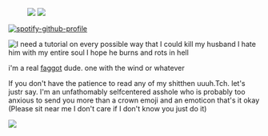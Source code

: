                ![](https://files.catbox.moe/e9dbjd.webp) ![](https://files.catbox.moe/g5i6fj.gif)

[![spotify-github-profile](https://spotify-github-profile.kittinanx.com/api/view?uid=31r3run7mxwwbc7mrb6xp2dgrpnm&cover_image=true&theme=novatorem&show_offline=false&background_color=000000&interchange=false&bar_color=838fc9&bar_color_cover=false)](https://github.com/kittinan/spotify-github-profile)

![I need a tutorial on every possible way that I could kill my husband I hate him with my entire soul I hope he burns and rots in hell](https://github.com/user-attachments/assets/82d00427-9ab6-441c-87ac-354f441f515f)


i'm a real [faggot](https://nodtotherhythm.com/) dude. one with the wind or whatever

If you don't have the patience to read any of my shitthen uuuh.Tch. let's justr say. I'm an unfathomably selfcentered asshole who is probably too anxious to send you more than a crown emoji and an emoticon that's it okay (Please sit near me I don't care if I don't know you just do it)

![](https://64.media.tumblr.com/ae658d7d5e278b6cc46f80cf6eece2a2/f877939c8de2f086-61/s100x200/c27c70d4f991c292d4faab99beac5a79b5670529.gifv)
